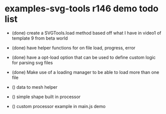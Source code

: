# examples-svg-tools r146 demo todo list

* (done) create a SVGTools.load method based off what I have in video1 of template 9 from beta world
* (done) have helper functions for on file load, progress, error
* (done) have a opt-load option that can be used to define custom logic for parsing svg files
* (done) Make use of a loading manager to be able to load more than one file

* () data to mesh helper
* () simple shape built in processor
* () custom processor example in main.js demo